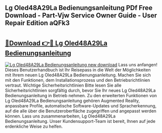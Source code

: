 ## Lg Oled48A29La Bedienungsanleitung PDf Free Download - Part-Vjw Service Owner Guide - User Repair Edition aQFk3

# <h2><a href="http://df5avva.blite.top/?on=Lg+Oled48A29La+Bedienungsanleitung">🔗Download 👉🔴 Lg Oled48A29La Bedienungsanleitung</a></h2>

[![Lg Oled48A29La Bedienungsanleitung new download](https://i.imgur.com/lujVjoI.png)](http://df5avva.blite.top/?on=Lg+Oled48A29La+Bedienungsanleitung)
Lass uns anfangen! Dieses Benutzerhandbuch ist Ihr Reisepass in die Welt der Möglichkeiten mit Ihrem neuen Lg Oled48A29La Bedienungsanleitung. Machen Sie sich mit den Funktionen, dem Installationsprozess und den Betriebsrichtlinien vertraut. Wichtige Sicherheitsrichtlinien Bitte lesen Sie alle Sicherheitsrichtlinien sorgfältig durch, bevor Sie Ihr neues Lg Oled48A29La Bedienungsanleitung in Betrieb nehmen. Zu den erweiterten Funktionen von Lg Oled48A29La Bedienungsanleitung gehören Augmented Reality, anpassbare Profile, automatische Software-Updates und Spracherkennung, auf die alle über die Benutzeroberfläche zugegriffen und angepasst werden können. Lass uns zusammenarbeiten, Lg Oled48A29La Bedienungsanleitung. Unser Kundensupport-Team ist bereit, Ihnen auf jede erdenkliche Weise zu helfen.
